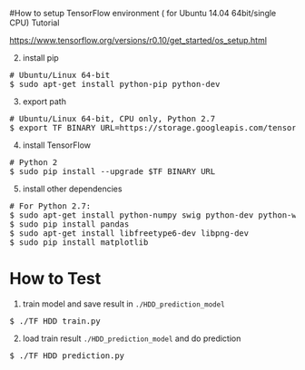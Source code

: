 #How to setup TensorFlow environment ( for Ubuntu 14.04 64bit/single CPU)
Tutorial

https://www.tensorflow.org/versions/r0.10/get_started/os_setup.html

2. install pip
<pre>
# Ubuntu/Linux 64-bit
$ sudo apt-get install python-pip python-dev
</pre>

3. export path
<pre>
# Ubuntu/Linux 64-bit, CPU only, Python 2.7
$ export TF_BINARY_URL=https://storage.googleapis.com/tensorflow/linux/cpu/tensorflow-0.10.0rc0-cp27-none-linux_x86_64.whl
</pre>

4. install TensorFlow
<pre>
# Python 2
$ sudo pip install --upgrade $TF_BINARY_URL
</pre>

5. install other dependencies
<pre>
# For Python 2.7:
$ sudo apt-get install python-numpy swig python-dev python-wheel
$ sudo pip install pandas
$ sudo apt-get install libfreetype6-dev libpng-dev
$ sudo pip install matplotlib
</pre>


# How to Test
1. train model and save result in `./HDD_prediction_model`
<pre>
$ ./TF_HDD_train.py
</pre>

2. load train result `./HDD_prediction_model` and do prediction
<pre>
$ ./TF_HDD_prediction.py
</pre>


